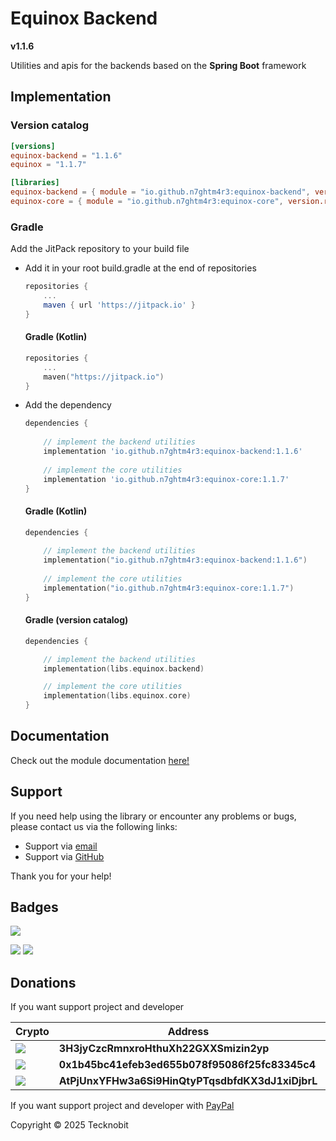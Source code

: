 # Equinox Backend

**v1.1.6**

Utilities and apis for the backends based on the **Spring Boot** framework

## Implementation

### Version catalog

```toml
[versions]
equinox-backend = "1.1.6"
equinox = "1.1.7"

[libraries]
equinox-backend = { module = "io.github.n7ghtm4r3:equinox-backend", version.ref = "equinox-backend" }
equinox-core = { module = "io.github.n7ghtm4r3:equinox-core", version.ref = "equinox" }
```

### Gradle

Add the JitPack repository to your build file

- Add it in your root build.gradle at the end of repositories

    ```groovy
    repositories {
        ...
        maven { url 'https://jitpack.io' }
    }
    ```

  #### Gradle (Kotlin)

    ```kotlin
    repositories {
        ...
        maven("https://jitpack.io")
    }
    ```

- Add the dependency

    ```groovy
    dependencies {
       
        // implement the backend utilities
        implementation 'io.github.n7ghtm4r3:equinox-backend:1.1.6'
        
        // implement the core utilities
        implementation 'io.github.n7ghtm4r3:equinox-core:1.1.7'
    }
    ```

  #### Gradle (Kotlin)

    ```kotlin
    dependencies {
        
        // implement the backend utilities
        implementation("io.github.n7ghtm4r3:equinox-backend:1.1.6")
        
        // implement the core utilities
        implementation("io.github.n7ghtm4r3:equinox-core:1.1.7")
    }
    ```

  #### Gradle (version catalog)

    ```kotlin
    dependencies {
    
        // implement the backend utilities
        implementation(libs.equinox.backend)
    
        // implement the core utilities
        implementation(libs.equinox.core)
    }
    ```
    
## Documentation

Check out the module documentation [here!](https://n7ghtm4r3.github.io/Equinox/backend)

## Support

If you need help using the library or encounter any problems or bugs, please contact us via the following links:

- Support via <a href="mailto:infotecknobitcompany@gmail.com">email</a>
- Support via <a href="https://github.com/N7ghtm4r3/Equinox/issues/new">GitHub</a>

Thank you for your help!

## Badges

[![](https://img.shields.io/badge/Google_Play-414141?style=for-the-badge&logo=google-play&logoColor=white)](https://play.google.com/store/apps/developer?id=Tecknobit)

[![](https://img.shields.io/badge/Spring_Boot-F2F4F9?style=for-the-badge&logo=spring-boot)](https://spring.io/projects/spring-boot) [![](https://img.shields.io/badge/Java-ED8B00?style=for-the-badge&logo=java&logoColor=white)](https://www.oracle.com/java/)

## Donations

If you want support project and developer

| Crypto                                                                                              | Address                                          | Network  |
|-----------------------------------------------------------------------------------------------------|--------------------------------------------------|----------|
| ![](https://img.shields.io/badge/Bitcoin-000000?style=for-the-badge&logo=bitcoin&logoColor=white)   | **3H3jyCzcRmnxroHthuXh22GXXSmizin2yp**           | Bitcoin  |
| ![](https://img.shields.io/badge/Ethereum-3C3C3D?style=for-the-badge&logo=Ethereum&logoColor=white) | **0x1b45bc41efeb3ed655b078f95086f25fc83345c4**   | Ethereum |
| ![](https://img.shields.io/badge/Solana-000?style=for-the-badge&logo=Solana&logoColor=9945FF)       | **AtPjUnxYFHw3a6Si9HinQtyPTqsdbfdKX3dJ1xiDjbrL** | Solana   |

If you want support project and developer
with <a href="https://www.paypal.com/donate/?hosted_button_id=5QMN5UQH7LDT4">PayPal</a>

Copyright © 2025 Tecknobit
